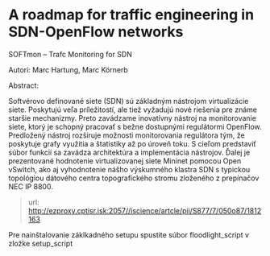 # A roadmap for traffic engineering in SDN-OpenFlow networks

SOFTmon – Trafc Monitoring for SDN

Autori: Marc Hartung, Marc Körnerb

Abstract:

Softvérovo definované siete (SDN) sú základným nástrojom virtualizácie siete. Poskytujú veľa príležitostí, ale tiež vyžadujú nové riešenia pre známe staršie mechanizmy. Preto zavádzame inovatívny nástroj na monitorovanie siete, ktorý je schopný pracovať s bežne dostupnými regulátormi OpenFlow. Predložený nástroj rozširuje možnosti monitorovania regulátora tým, že poskytuje grafy využitia a štatistiky až po úroveň toku. S cieľom predstaviť súbor funkcií sa zavádza architektúra a implementácia nástrojov. Ďalej je prezentované hodnotenie virtualizovanej siete Mininet pomocou Open vSwitch, ako aj vyhodnotenie nášho výskumného klastra SDN s typickou topológiou dátového centra topografického stromu zloženého z prepínačov NEC IP 8800.

>url: http://ezproxy.cptisr.isk:2057//iscience/artcle/pii/S877/7/050o87/1812163 

Pre nainštalovanie záklkadného setupu spustite súbor floodlight_script v zložke setup_script


